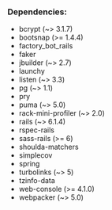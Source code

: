 ### Dependencies:
- bcrypt (~> 3.1.7)
- bootsnap (>= 1.4.4)
- factory_bot_rails
- faker
- jbuilder (~> 2.7)
- launchy
- listen (~> 3.3)
- pg (~> 1.1)
- pry
- puma (~> 5.0)
- rack-mini-profiler (~> 2.0)
- rails (~> 6.1.4)
- rspec-rails
- sass-rails (>= 6)
- shoulda-matchers
- simplecov
- spring
- turbolinks (~> 5)
- tzinfo-data
- web-console (>= 4.1.0)
- webpacker (~> 5.0)
